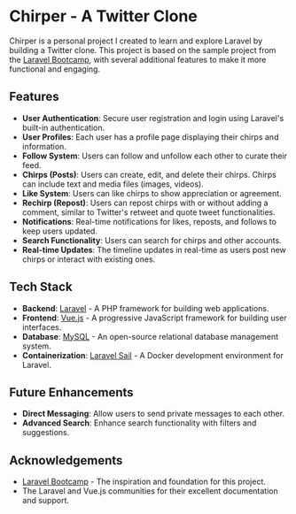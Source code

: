 # Chirper - A Twitter Clone

Chirper is a personal project I created to learn and explore Laravel by building a Twitter clone. This project is based on the sample project from the [Laravel Bootcamp](https://bootcamp.laravel.com/), with several additional features to make it more functional and engaging.

## Features

- **User Authentication**: Secure user registration and login using Laravel's built-in authentication.
- **User Profiles**: Each user has a profile page displaying their chirps and information.
- **Follow System**: Users can follow and unfollow each other to curate their feed.
- **Chirps (Posts)**: Users can create, edit, and delete their chirps. Chirps can include text and media files (images, videos).
- **Like System**: Users can like chirps to show appreciation or agreement.
- **Rechirp (Repost)**: Users can repost chirps with or without adding a comment, similar to Twitter's retweet and quote tweet functionalities.
- **Notifications**: Real-time notifications for likes, reposts, and follows to keep users updated.
- **Search Functionality**: Users can search for chirps and other accounts.
- **Real-time Updates**: The timeline updates in real-time as users post new chirps or interact with existing ones.

## Tech Stack

- **Backend**: [Laravel](https://laravel.com/) - A PHP framework for building web applications.
- **Frontend**: [Vue.js](https://vuejs.org/) - A progressive JavaScript framework for building user interfaces.
- **Database**: [MySQL](https://www.mysql.com/) - An open-source relational database management system.
- **Containerization**: [Laravel Sail](https://laravel.com/docs/8.x/sail) - A Docker development environment for Laravel.


## Future Enhancements

- **Direct Messaging**: Allow users to send private messages to each other.
- **Advanced Search**: Enhance search functionality with filters and suggestions.

## Acknowledgements

- [Laravel Bootcamp](https://bootcamp.laravel.com/) - The inspiration and foundation for this project.
- The Laravel and Vue.js communities for their excellent documentation and support.

